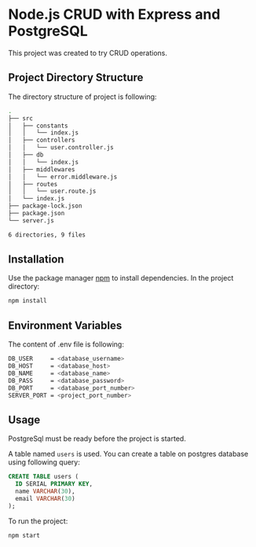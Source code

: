 # Node.js CRUD with Express and PostgreSQL
This project was created to try CRUD operations.

## Project Directory Structure
The directory structure of project is following:

```bash
.
├── src
│   ├── constants
│   │   └── index.js
│   ├── controllers
│   │   └── user.controller.js
│   ├── db
│   │   └── index.js
│   ├── middlewares
│   │   └── error.middleware.js
│   ├── routes
│   │   └── user.route.js
│   └── index.js
├── package-lock.json
├── package.json
└── server.js

6 directories, 9 files
```

## Installation

Use the package manager [npm](https://www.npmjs.com) to install dependencies. In the project directory:

```bash
npm install
```

## Environment Variables

The content of .env file is following:

```bash
DB_USER     = <database_username>
DB_HOST     = <database_host>
DB_NAME     = <database_name>
DB_PASS     = <database_password>
DB_PORT     = <database_port_number>
SERVER_PORT = <project_port_number>
```

## Usage

PostgreSql must be ready before the project is started.

A table named `users` is used. You can create a table on postgres database using following query:

```sql
CREATE TABLE users (
  ID SERIAL PRIMARY KEY,
  name VARCHAR(30),
  email VARCHAR(30)
);
```

To run the project:

```bash
npm start
```